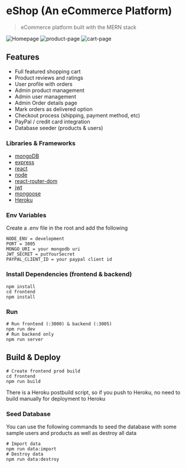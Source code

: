 # eShop (An eCommerce Platform)

> eCommerce platform built with the MERN stack

![Homepage](https://user-images.githubusercontent.com/81861223/159056903-3af53b10-526a-40bc-8f03-c7e42e638c03.jpeg)
![product-page](https://user-images.githubusercontent.com/81861223/159056934-30f7aedc-2411-4723-8c41-2349ac83ea65.jpeg)
![cart-page](https://user-images.githubusercontent.com/81861223/159056950-0d0a6f7b-24de-41b2-a132-c30944cabd5e.jpeg)

## Features

- Full featured shopping cart
- Product reviews and ratings
- User profile with orders
- Admin product management
- Admin user management
- Admin Order details page
- Mark orders as delivered option
- Checkout process (shipping, payment method, etc)
- PayPal / credit card integration
- Database seeder (products & users)

### Libraries & Frameworks

- [mongoDB](https://www.mongodb.com/)
- [express](https://expressjs.com/)
- [react](https://reactjs.org/)
- [node](https://nodejs.org/en/)
- [react-router-dom](https://reactrouter.com/web/guides/quick-start)
- [jwt](https://jwt.io/)
- [mongoose](http://mongoosejs.com/)
- [Heroku](https://www.heroku.com/)

### Env Variables

Create a .env file in the root and add the following

```
NODE_ENV = development
PORT = 3005
MONGO_URI = your mongodb uri
JWT_SECRET = putYourSecret
PAYPAL_CLIENT_ID = your paypal client id
```

### Install Dependencies (frontend & backend)

```
npm install
cd frontend
npm install
```

### Run

```
# Run frontend (:3000) & backend (:3005)
npm run dev
# Run backend only
npm run server
```

## Build & Deploy

```
# Create frontend prod build
cd frontend
npm run build
```

There is a Heroku postbuild script, so if you push to Heroku, no need to build manually for deployment to Heroku

### Seed Database

You can use the following commands to seed the database with some sample users and products as well as destroy all data

```
# Import data
npm run data:import
# Destroy data
npm run data:destroy
```
